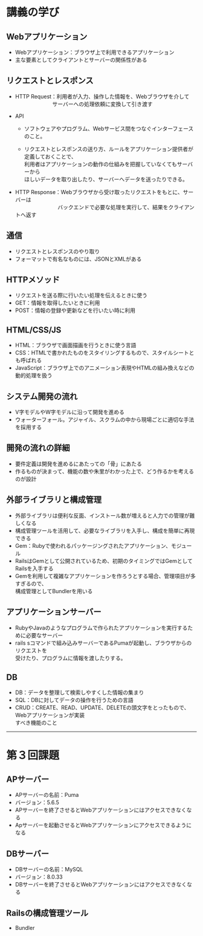 # 講義の学び

## Webアプリケーション
* Webアプリケーション：ブラウザ上で利用できるアプリケーション
* 主な要素としてクライアントとサーバーの関係性がある

## リクエストとレスポンス
* HTTP Request：利用者が入力、操作した情報を、Webブラウザを介して<br>
　　　　　　　サーバーへの処理依頼に変換して引き渡す
* API

    * ソフトウェアやプログラム、Webサービス間をつなぐインターフェースのこと。<br>

    * リクエストとレスポンスの送り方、ルールをアプリケーション提供者が定義しておくことで、<br>
      利用者はアプリケーションの動作の仕組みを把握していなくてもサーバーから<br>
      ほしいデータを取り出したり、サーバーへデータを送ったりできる。

* HTTP Response：Webブラウザから受け取ったリクエストをもとに、サーバーは<br>
　　　　　　　　バックエンドで必要な処理を実行して、結果をクライアントへ返す

## 通信
* リクエストとレスポンスのやり取り
* フォーマットで有名なものには、JSONとXMLがある

## HTTPメソッド
* リクエストを送る際に行いたい処理を伝えるときに使う
* GET：情報を取得したいときに利用
* POST：情報の登録や更新などを行いたい時に利用

## HTML/CSS/JS
* HTML：ブラウザで画面描画を行うときに使う言語
* CSS：HTMLで書かれたものをスタイリングするもので、スタイルシートとも呼ばれる
* JavaScript：ブラウザ上でのアニメーション表現やHTMLの組み換えなどの動的処理を扱う

## システム開発の流れ
* V字モデルやW字モデルに沿って開発を進める
* ウォーターフォール。アジャイル、スクラムの中から現場ごとに適切な手法を採用する

## 開発の流れの詳細
* 要件定義は開発を進めるにあたっての「骨」にあたる
* 作るものが決まって、機能の数や朱里がわかった上で、どう作るかを考えるのが設計

## 外部ライブラリと構成管理
* 外部ライブラリは便利な反面、インストール数が増えると人力での管理が難しくなる
* 構成管理ツールを活用して、必要なライブラリを入手し、構成を簡単に再現できる
* Gem：Rubyで使われるパッケージングされたアプリケーション、モジュール
* RailsはGemとして公開されているため、初期のタイミングではGemとしてRailsを入手する
* Gemを利用して複雑なアプリケーションを作ろうとする場合、管理項目が多すぎるので、<br>
    構成管理としてBundlerを用いる

## アプリケーションサーバー
* RubyやJavaのようなプログラムで作られたアプリケーションを実行するために必要なサーバー
* rails sコマンドで組み込みサーバーであるPumaが起動し、ブラウザからのリクエストを<br>
    受けたり、プログラムに情報を渡したりする。

## DB
* DB：データを整理して検索しやすくした情報の集まり
* SQL：DBに対してデータの操作を行うための言語
* CRUD：CREATE、READ、UPDATE、DELETEの頭文字をとったもので、Webアプリケーションが実装<br>
        すべき機能のこと
---
# 第３回課題

## APサーバー
* APサーバーの名前：Puma
* バージョン：5.6.5
* APサーバーを終了させるとWebアプリケーションにはアクセスできなくなる
* Apサーバーを起動させるとWebアプリケーションにアクセスできるようになる

## DBサーバー
* DBサーバーの名前：MySQL
* バージョン：8.0.33
* DBサーバーを終了させるとWebアプリケーションにはアクセスできなくなる

## Railsの構成管理ツール
* Bundler
